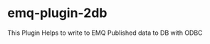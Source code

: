 emq-plugin-2db
===================

This Plugin Helps to write to  EMQ Published data to DB with ODBC